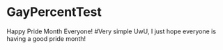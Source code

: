 # GayPercentTest
Happy Pride Month Everyone!
#Very simple UwU, I just hope everyone is having a good pride month!
